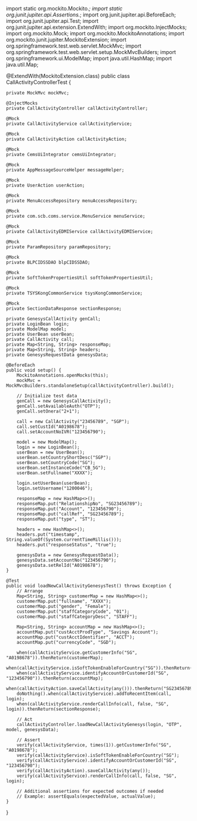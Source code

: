 import static org.mockito.Mockito.*;
import static org.junit.jupiter.api.Assertions.*;
import org.junit.jupiter.api.BeforeEach;
import org.junit.jupiter.api.Test;
import org.junit.jupiter.api.extension.ExtendWith;
import org.mockito.InjectMocks;
import org.mockito.Mock;
import org.mockito.MockitoAnnotations;
import org.mockito.junit.jupiter.MockitoExtension;
import org.springframework.test.web.servlet.MockMvc;
import org.springframework.test.web.servlet.setup.MockMvcBuilders;
import org.springframework.ui.ModelMap;
import java.util.HashMap;
import java.util.Map;

@ExtendWith(MockitoExtension.class)
public class CallActivityControllerTest {

    private MockMvc mockMvc;

    @InjectMocks
    private CallActivityController callActivityController;

    @Mock
    private CallActivityService callActivityService;

    @Mock
    private CallActivityAction callActivityAction;

    @Mock
    private CemsUiIntegrator cemsUiIntegrator;

    @Mock
    private AppMessageSourceHelper messageHelper;

    @Mock
    private UserAction userAction;

    @Mock
    private MenuAccessRepository menuAccessRepository;

    @Mock
    private com.scb.coms.service.MenuService menuService;

    @Mock
    private CallActivityEDMIService callActivityEDMIService;

    @Mock
    private ParamRepository paramRepository;

    @Mock
    private BLPCIDSSDAO blpCIDSSDAO;

    @Mock
    private SoftTokenPropertiesUtil softTokenPropertiesUtil;

    @Mock
    private TSYSKongCommonService tsysKongCommonService;

    @Mock
    private SectionDataResponse sectionResponse;

    private GenesysCallActivity genCall;
    private LoginBean login;
    private ModelMap model;
    private UserBean userBean;
    private CallActivity call;
    private Map<String, String> responseMap;
    private Map<String, String> headers;
    private GenesysRequestData genesysData;

    @BeforeEach
    public void setup() {
        MockitoAnnotations.openMocks(this);
        mockMvc = MockMvcBuilders.standaloneSetup(callActivityController).build();

        // Initialize test data
        genCall = new GenesysCallActivity();
        genCall.setAvailableAuth("OTP");
        genCall.setOnera("2+1");

        call = new CallActivity("23456789", "SGP");
        call.setCustId("A0198678");
        call.setAccountNoIVR("123456790");

        model = new ModelMap();
        login = new LoginBean();
        userBean = new UserBean();
        userBean.setCountryShortDesc("SGP");
        userBean.setCountryCode("SG");
        userBean.setInstanceCode("CB_5G");
        userBean.setFullname("XXXX");

        login.setUserBean(userBean);
        login.setUsername("1200046");

        responseMap = new HashMap<>();
        responseMap.put("RelationshipNo", "SG23456789");
        responseMap.put("Account", "123456790");
        responseMap.put("callRef", "SG23456789");
        responseMap.put("type", "ST");

        headers = new HashMap<>();
        headers.put("timestamp", String.valueOf(System.currentTimeMillis()));
        headers.put("responseStatus", "true");

        genesysData = new GenesysRequestData();
        genesysData.setAccountNo("123456790");
        genesysData.setRelId("A0198678");
    }

    @Test
    public void loadNewCallActivityGenesysTest() throws Exception {
        // Arrange
        Map<String, String> customerMap = new HashMap<>();
        customerMap.put("fullname", "XXXX");
        customerMap.put("gender", "Female");
        customerMap.put("staffCategoryCode", "01");
        customerMap.put("staffCategoryDesc", "STAFF");

        Map<String, String> accountMap = new HashMap<>();
        accountMap.put("custAcctProdType", "Savings Account");
        accountMap.put("custAcctIdentifier", "ACCT");
        accountMap.put("currencyCode", "SGD");

        when(callActivityService.getCustomerInfo("SG", "A0198678")).thenReturn(customerMap);
        when(callActivityService.isSoftTokenEnableForCountry("SG")).thenReturn("true");
        when(callActivityService.identifyAccountOrCustomerId("SG", "123456790")).thenReturn(accountMap);
        when(callActivityAction.saveCallActivity(any())).thenReturn("SG23456789");
        doNothing().when(callActivityService).addToRecentItem(call, login);
        when(callActivityService.renderCallInfo(call, false, "SG", login)).thenReturn(sectionResponse);

        // Act
        callActivityController.loadNewCallActivityGenesys(login, "OTP", model, genesysData);

        // Assert
        verify(callActivityService, times(1)).getCustomerInfo("SG", "A0198678");
        verify(callActivityService).isSoftTokenEnableForCountry("SG");
        verify(callActivityService).identifyAccountOrCustomerId("SG", "123456790");
        verify(callActivityAction).saveCallActivity(any());
        verify(callActivityService).renderCallInfo(call, false, "SG", login);

        // Additional assertions for expected outcomes if needed
        // Example: assertEquals(expectedValue, actualValue);
    }
}
